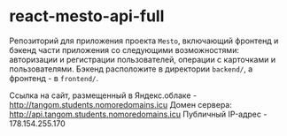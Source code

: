 # react-mesto-api-full
Репозиторий для приложения проекта `Mesto`, включающий фронтенд и бэкенд части приложения со следующими возможностями: авторизации и регистрации пользователей, операции с карточками и пользователями. Бэкенд расположите в директории `backend/`, а фронтенд - в `frontend/`. 
  
Ссылка на сайт, размещенный в Яндекс.облаке - http://tangom.students.nomoredomains.icu
Домен сервера: http://api.tangom.students.nomoredomains.icu
Публичный IP-адрес - 178.154.255.170
